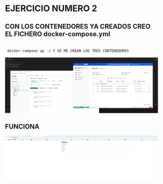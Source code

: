 
# EJERCICIO NUMERO 2



## CON LOS CONTENEDORES YA CREADOS CREO EL FICHERO docker-compose.yml

```bash

 docker-compose up -d Y SE ME CREAN LOS TRES CONTENEDORES

 ```

![alt text](image-3.png)

## FUNCIONA

![alt text](image-4.png)

